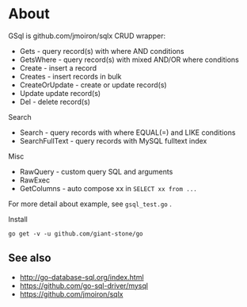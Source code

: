 # About

GSql is github.com/jmoiron/sqlx CRUD wrapper:

 - Gets - query record(s) with where AND conditions
 - GetsWhere - query record(s) with mixed AND/OR where conditions
 - Create - insert a record
 - Creates - insert records in bulk
 - CreateOrUpdate - create or update record(s)
 - Update update record(s)
 - Del - delete record(s)

Search

 - Search - query records with where EQUAL(=) and LIKE conditions
 - SearchFullText - query records with MySQL fulltext index

Misc

 - RawQuery - custom query SQL and arguments
 - RawExec
 - GetColumns - auto compose xx in `SELECT xx from ...`


For more detail about example, see `gsql_test.go` .

Install 

    go get -v -u github.com/giant-stone/go


## See also

- http://go-database-sql.org/index.html
- https://github.com/go-sql-driver/mysql
- https://github.com/jmoiron/sqlx


